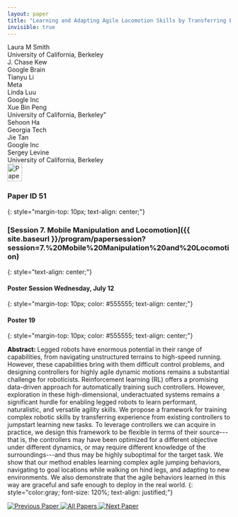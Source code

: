 ```yaml
---
layout: paper
title: "Learning and Adapting Agile Locomotion Skills by Transferring Experience"
invisible: true
---
```

<div class="paper-authors">
<div class="paper-author-box">
    <div class="paper-author-name">Laura M Smith</div>
    <div class="paper-author-uni">University of California, Berkeley</div>
</div>
<div class="paper-author-box">
    <div class="paper-author-name">J. Chase Kew</div>
    <div class="paper-author-uni">Google Brain</div>
</div>
<div class="paper-author-box">
    <div class="paper-author-name">Tianyu Li</div>
    <div class="paper-author-uni">Meta</div>
</div>
<div class="paper-author-box">
    <div class="paper-author-name">Linda Luu</div>
    <div class="paper-author-uni">Google Inc</div>
</div>
<div class="paper-author-box">
    <div class="paper-author-name">Xue Bin Peng</div>
    <div class="paper-author-uni">University of California, Berkeley"</div>
</div>
<div class="paper-author-box">
    <div class="paper-author-name">Sehoon Ha</div>
    <div class="paper-author-uni">Georgia Tech</div>
</div>
<div class="paper-author-box">
    <div class="paper-author-name">Jie Tan</div>
    <div class="paper-author-uni">Google Inc</div>
</div>
<div class="paper-author-box">
    <div class="paper-author-name">Sergey Levine</div>
    <div class="paper-author-uni">University of California, Berkeley</div>
</div>

</div><div class="paper-pdf">
<div> <a href="http://www.roboticsproceedings.org/rss19/p051.pdf"><img src="{{ site.baseurl }}/images/paper_link.png" alt="Paper Website" width = "33"  height = "40"/></a> </div>
</div>

### Paper ID 51
{: style="margin-top: 10px; text-align: center;"}

### [Session 7. Mobile Manipulation and Locomotion]({{ site.baseurl }}/program/papersession?session=7.%20Mobile%20Manipulation%20and%20Locomotion)
{: style="text-align: center;"}

#### Poster Session Wednesday, July 12
{: style="margin-top: 10px; color: #555555; text-align: center;"}

#### Poster 19
{: style="margin-top: 10px; color: #555555; text-align: center;"}

<b style="color: black;">Abstract: </b>Legged robots have enormous potential in their range of capabilities, from navigating unstructured terrains to high-speed running. However, these capabilities bring with them difficult control problems, and designing controllers for highly agile dynamic motions remains a substantial challenge for roboticists. Reinforcement learning (RL) offers a promising data-driven approach for automatically training such controllers. However, exploration in these high-dimensional, underactuated systems remains a significant hurdle for enabling legged robots to learn performant, naturalistic, and versatile agility skills. We propose a framework for training complex robotic skills by transferring experience from existing controllers to jumpstart learning new tasks. To leverage controllers we can acquire in practice, we design this framework to be flexible in terms of their source---that is, the controllers may have been optimized for a different objective under different dynamics, or may require different knowledge of the surroundings---and thus may be highly suboptimal for the target task. We show that our method enables learning complex agile jumping behaviors, navigating to goal locations while walking on hind legs, and adapting to new environments. We also demonstrate that the agile behaviors learned in this way are graceful and safe enough to deploy in the real world.
{: style="color:gray; font-size: 120%; text-align: justified;"}


<div class="paper-menu">
<a href="{{ site.baseurl }}/program/papers/050/"> <img src="{{ site.baseurl }}/images/previous_paper_icon.png" alt="Previous Paper" title="Previous Paper"/> </a>
<a href="{{ site.baseurl }}/program/papers"><img src="{{ site.baseurl }}/images/overview_icon.png" alt="All Papers" title="All Papers"/> </a>
<a href="{{ site.baseurl }}/program/papers/052/"> <img src="{{ site.baseurl }}/images/next_paper_icon.png" alt="Next Paper" title="Next Paper"/> </a>

</div>
